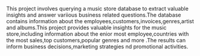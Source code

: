 This project involves querying a music store database to extract valuable insights and answer variious business related questions.The database contains information about the employees,customers,invoices,genres,artist and albums.This project provides valuable insights for the music store,including information about the enior most employee,countries with the most sales,top customers,popular genres and more .The results can inform business decisions,marketing strategies nd promotional activities.
